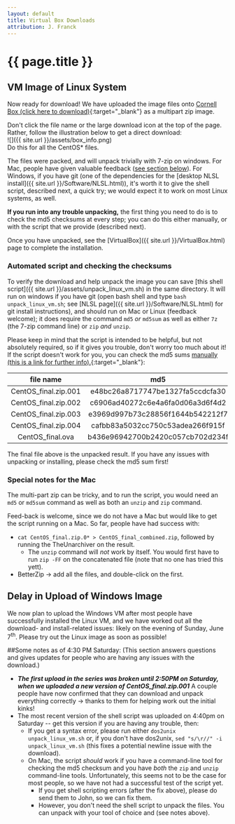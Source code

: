 ```yaml
---
layout: default
title: Virtual Box Downloads
attribution: J. Franck
---
```

# {{ page.title }}

## VM Image of Linux System

Now ready for download!  We have uploaded the image files onto [Cornell Box (click here to download)](https://cornell.box.com/s/o47ptx9wr21ui15zbugjizjanz24jk6c){:target="_blank"} as a multipart zip image.

Don't click the file name or the large download icon at the top of the page.  Rather, follow the illustration below to get a direct download:  
![]({{ site.url }}/assets/box_info.png)  
Do this for all the CentOS* files.

The files were packed, and will unpack trivially with 7-zip on windows.
For Mac, people have given valuable feedback ([see section below](#Macnotes)).
For Windows, if you have git (one of the dependencies for the [desktop NLSL install]({{ site.url }}/Software/NLSL.html)), it's worth it to give the shell script, described next, a quick try; we would expect it to work on most Linux systems, as well.

**If you run into any trouble unpacking,** the first thing you need to do is to check the md5 checksums at every step; you can do this either manually, or with the script that we provide (described next).

Once you have unpacked, 
see the [VirtualBox]({{ site.url }}/VirtualBox.html) page to complete the installation.

### Automated script and checking the checksums

To verify the download and help unpack the image you can save [this shell script]({{ site.url }}/assets/unpack_linux_vm.sh) in the same directory.  It will run on windows if you have git (open bash shell and type `bash unpack_linux_vm.sh`; see [NLSL page]({{ site.url }}/Software/NLSL.html) for git install instructions), and should run on Mac or Linux (feedback welcome); it does require the command `md5` *or* `md5sum` as well as either `7z` (the 7-zip command line) or `zip` *and* `unzip`.

Please keep in mind that the script is intended to be helpful, but not absolutely required, so if it gives you trouble, don't worry too much about it!
If the script doesn't work for you, you can check the md5 sums [manually (this is a link for further info).](http://www.droidviews.com/check-md5sum-of-a-file-on-windows-mac-and-linux/){:target="_blank"}:

 file name  | md5
:----------:|:-----------:
CentOS_final.zip.001 | e48bc26a8717747be1327fa5ccdcfa30
CentOS_final.zip.002 | c6906ad40272c6e4a6fa0d06a3d6f4d2
CentOS_final.zip.003 | e3969d997b73c28856f1644b542212f7
CentOS_final.zip.004 | cafbb83a5032cc750c53adea266f915f
CentOS_final.ova | b436e96942700b2420c057cb702d234f

The final file above is the unpacked result.
If you have any issues with unpacking or installing, please check the md5 sum first!

### Special notes for the Mac
<a name="Macnotes"></a>

The multi-part zip can be tricky, and to run the script, you would need an `md5` or `md5sum` command as well as both an `unzip` and `zip` command.

Feed-back is welcome, since we do not have a Mac but would like to get the script running on a Mac.
So far, people have had success with:

- `cat CentOS_final.zip.0* > CentOS_final_combined.zip`, followed by running the TheUnarchiver on the result.
    - The `unzip` command will *not* work by itself.  You would first have to run `zip -FF` on the concatenated file (note that no one has tried this yett).
- BetterZip → add all the files, and double-click on the first. 


## Delay in Upload of Windows Image 

We now plan to upload the Windows VM after most people have successfully installed the Linux VM, and we have worked out all the download- and install-related issues: likely on the evening of Sunday, June 7<sup>th</sup>.  Please try out the Linux image as soon as possible!

##Some notes as of 4:30 PM Saturday:
(This section answers questions and gives updates for people who are having any issues with the download.)

- ***The first upload in the series was broken until 2:50PM on Saturday, when we uploaded a new version of CentOS_final.zip.001*** A couple people have now confirmed that they can download and unpack everything correctly → thanks to them for helping work out the initial kinks!
- The most recent version of the shell script was uploaded on 4:40pm on Saturday -- get this version if you are having any trouble, then:
    - If you get a syntax error, please run either `dos2unix unpack_linux_vm.sh` or, if you don't have dos2unix, `sed "s/\r//" -i unpack_linux_vm.sh` (this fixes a potential newline issue with the download).
    - On Mac, the script *should* work if you have a command-line tool for checking the md5 checksum and you have *both* the `zip` and `unzip` command-line tools.  Unfortunately, this seems not to be the case for most people, so we have not had a successful test of the script yet.
        - If you get shell scripting errors (after the fix above), please do send them to John, so we can fix them.
        - However, you don't need the shell script to unpack the files.  You can unpack with your tool of choice and (see notes above).

